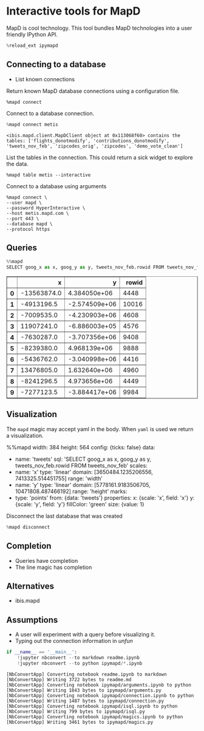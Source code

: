 
# Interactive tools for MapD

MapD is cool technology.  This tool bundles MapD technologies into a user friendly IPython API.


```python
%reload_ext ipymapd
```

## Connecting to a database

* List known connections

Return known MapD database connections using a configuration file.

    %mapd connect

Connect to a database connection.


```python
%mapd connect metis
```

    <ibis.mapd.client.MapDClient object at 0x113068f60> contains the tables: ['flights_donotmodify', 'contributions_donotmodify', 'tweets_nov_feb', 'zipcodes_orig', 'zipcodes', 'demo_vote_clean']


List the tables in the connection.  This could return a sick widget to explore the data.

    %mapd table metis --interactive

Connect to a database using arguments

    %mapd connect \
    --user mapd \
    --password HyperInteractive \
    --host metis.mapd.com \
    --port 443 \
    --database mapd \
    --protocol https 

## Queries



```python
%%mapd 
SELECT goog_x as x, goog_y as y, tweets_nov_feb.rowid FROM tweets_nov_feb limit 10
```




<div>
<style scoped>
    .dataframe tbody tr th:only-of-type {
        vertical-align: middle;
    }

    .dataframe tbody tr th {
        vertical-align: top;
    }

    .dataframe thead th {
        text-align: right;
    }
</style>
<table border="1" class="dataframe">
  <thead>
    <tr style="text-align: right;">
      <th></th>
      <th>x</th>
      <th>y</th>
      <th>rowid</th>
    </tr>
  </thead>
  <tbody>
    <tr>
      <th>0</th>
      <td>-13563874.0</td>
      <td>4.384050e+06</td>
      <td>4448</td>
    </tr>
    <tr>
      <th>1</th>
      <td>-4913196.5</td>
      <td>-2.574509e+06</td>
      <td>10016</td>
    </tr>
    <tr>
      <th>2</th>
      <td>-7009535.0</td>
      <td>-4.230903e+06</td>
      <td>4608</td>
    </tr>
    <tr>
      <th>3</th>
      <td>11907241.0</td>
      <td>-6.886003e+05</td>
      <td>4576</td>
    </tr>
    <tr>
      <th>4</th>
      <td>-7630287.0</td>
      <td>-3.707356e+06</td>
      <td>9408</td>
    </tr>
    <tr>
      <th>5</th>
      <td>-8239380.0</td>
      <td>4.968139e+06</td>
      <td>9888</td>
    </tr>
    <tr>
      <th>6</th>
      <td>-5436762.0</td>
      <td>-3.040998e+06</td>
      <td>4416</td>
    </tr>
    <tr>
      <th>7</th>
      <td>13476805.0</td>
      <td>1.632640e+06</td>
      <td>4960</td>
    </tr>
    <tr>
      <th>8</th>
      <td>-8241296.5</td>
      <td>4.973656e+06</td>
      <td>4449</td>
    </tr>
    <tr>
      <th>9</th>
      <td>-7277123.5</td>
      <td>-3.884417e+06</td>
      <td>9984</td>
    </tr>
  </tbody>
</table>
</div>



## Visualization

The `mapd` magic may accept yaml in the body.  When `yaml` is used we return a visualization.

%%mapd
width: 384
height: 564
config: {ticks: false}
data:
  - name: 'tweets'
    sql: 'SELECT goog_x as x, goog_y as y, tweets_nov_feb.rowid FROM tweets_nov_feb' 
scales:
  - name: 'x'
    type: 'linear'
    domain: [3650484.1235206556, 7413325.514451755]
    range: 'width'
  - name: 'y'
    type: 'linear'
    domain: [5778161.9183506705, 10471808.487466192]
    range: 'height'
marks:
  - type: 'points'
    from: {data: 'tweets'}
    properties:
      x: {scale: 'x', field: 'x'}
      y: {scale: 'y', field: 'y'}
      fillColor: 'green'
      size: {value: 1}

Disconnect the last database that was created


```python
%mapd disconnect 
```

## Completion

* Queries have completion
* The line magic has completion

## Alternatives

* ibis.mapd

## Assumptions

* A user will experiment with a query before visualizing it.
* Typing out the connection information in _unfun_


```python
if __name__ == '__main__':
    !jupyter nbconvert --to markdown readme.ipynb
    !jupyter nbconvert --to python ipymapd/*.ipynb
```

    [NbConvertApp] Converting notebook readme.ipynb to markdown
    [NbConvertApp] Writing 3722 bytes to readme.md
    [NbConvertApp] Converting notebook ipymapd/arguments.ipynb to python
    [NbConvertApp] Writing 1843 bytes to ipymapd/arguments.py
    [NbConvertApp] Converting notebook ipymapd/connection.ipynb to python
    [NbConvertApp] Writing 1487 bytes to ipymapd/connection.py
    [NbConvertApp] Converting notebook ipymapd/isql.ipynb to python
    [NbConvertApp] Writing 799 bytes to ipymapd/isql.py
    [NbConvertApp] Converting notebook ipymapd/magics.ipynb to python
    [NbConvertApp] Writing 3461 bytes to ipymapd/magics.py

